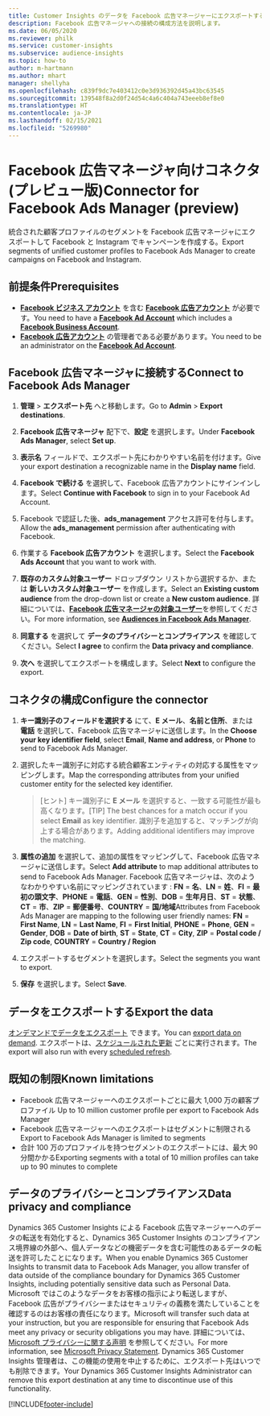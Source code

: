 ```yaml
---
title: Customer Insights のデータを Facebook 広告マネージャーにエクスポートする
description: Facebook 広告マネージャへの接続の構成方法を説明します。
ms.date: 06/05/2020
ms.reviewer: philk
ms.service: customer-insights
ms.subservice: audience-insights
ms.topic: how-to
author: m-hartmann
ms.author: mhart
manager: shellyha
ms.openlocfilehash: c839f9dc7e403412c0e3d936392d45a43bc63545
ms.sourcegitcommit: 139548f8a2d0f24d54c4a6c404a743eeeb8ef8e0
ms.translationtype: HT
ms.contentlocale: ja-JP
ms.lasthandoff: 02/15/2021
ms.locfileid: "5269980"
---
```

# <a name="connector-for-facebook-ads-manager-preview"></a><span data-ttu-id="29a5d-103">Facebook 広告マネージャ向けコネクタ (プレビュー版)</span><span class="sxs-lookup"><span data-stu-id="29a5d-103">Connector for Facebook Ads Manager (preview)</span></span>

<span data-ttu-id="29a5d-104">統合された顧客プロファイルのセグメントを Facebook 広告マネージャにエクスポートして Facebook と Instagram でキャンペーンを作成する。</span><span class="sxs-lookup"><span data-stu-id="29a5d-104">Export segments of unified customer profiles to Facebook Ads Manager to create campaigns on Facebook and Instagram.</span></span>

## <a name="prerequisites"></a><span data-ttu-id="29a5d-105">前提条件</span><span class="sxs-lookup"><span data-stu-id="29a5d-105">Prerequisites</span></span>

- <span data-ttu-id="29a5d-106">[**Facebook ビジネス アカウント**](https://business.facebook.com/) を含む [**Facebook 広告アカウント**](https://www.facebook.com/business/learn/lessons/step-by-step-ads-manager-account) が必要です。</span><span class="sxs-lookup"><span data-stu-id="29a5d-106">You need to have a [**Facebook Ad Account**](https://www.facebook.com/business/learn/lessons/step-by-step-ads-manager-account) which includes a [**Facebook Business Account**](https://business.facebook.com/).</span></span>
- <span data-ttu-id="29a5d-107">[**Facebook 広告アカウント**](https://www.facebook.com/business/learn/lessons/step-by-step-ads-manager-account) の管理者である必要があります。</span><span class="sxs-lookup"><span data-stu-id="29a5d-107">You need to be an administrator on the [**Facebook Ad Account**](https://www.facebook.com/business/learn/lessons/step-by-step-ads-manager-account).</span></span>

## <a name="connect-to-facebook-ads-manager"></a><span data-ttu-id="29a5d-108">Facebook 広告マネージャに接続する</span><span class="sxs-lookup"><span data-stu-id="29a5d-108">Connect to Facebook Ads Manager</span></span>

1. <span data-ttu-id="29a5d-109">**管理** > **エクスポート先** へと移動します。</span><span class="sxs-lookup"><span data-stu-id="29a5d-109">Go to **Admin** > **Export destinations**.</span></span>

1. <span data-ttu-id="29a5d-110">**Facebook 広告マネージャ** 配下で、**設定** を選択します。</span><span class="sxs-lookup"><span data-stu-id="29a5d-110">Under **Facebook Ads Manager**, select **Set up**.</span></span>

1. <span data-ttu-id="29a5d-111">**表示名** フィールドで、エクスポート先にわかりやすい名前を付けます。</span><span class="sxs-lookup"><span data-stu-id="29a5d-111">Give your export destination a recognizable name in the **Display name** field.</span></span>

1. <span data-ttu-id="29a5d-112">**Facebook で続ける** を選択して、Facebook 広告アカウントにサインインします。</span><span class="sxs-lookup"><span data-stu-id="29a5d-112">Select **Continue with Facebook** to sign in to your Facebook Ad Account.</span></span>

1. <span data-ttu-id="29a5d-113">Facebook で認証した後、**ads_management** アクセス許可を付与します。</span><span class="sxs-lookup"><span data-stu-id="29a5d-113">Allow the **ads_management** permission after authenticating with Facebook.</span></span>

1. <span data-ttu-id="29a5d-114">作業する **Facebook 広告アカウント** を選択します。</span><span class="sxs-lookup"><span data-stu-id="29a5d-114">Select the **Facebook Ads Account** that you want to work with.</span></span>

1. <span data-ttu-id="29a5d-115">**既存のカスタム対象ユーザー** ドロップダウン リストから選択するか、または **新しいカスタム対象ユーザー** を作成します。</span><span class="sxs-lookup"><span data-stu-id="29a5d-115">Select an **Existing custom audience** from the drop-down list or create a **New custom audience**.</span></span> <span data-ttu-id="29a5d-116">詳細については、[**Facebook 広告マネージャの対象ユーザー**](https://www.facebook.com/business/help/744354708981227?id=2469097953376494)を参照してください。</span><span class="sxs-lookup"><span data-stu-id="29a5d-116">For more information, see [**Audiences in Facebook Ads Manager**](https://www.facebook.com/business/help/744354708981227?id=2469097953376494).</span></span>

1. <span data-ttu-id="29a5d-117">**同意する** を選択して **データのプライバシーとコンプライアンス** を確認してください。</span><span class="sxs-lookup"><span data-stu-id="29a5d-117">Select **I agree** to confirm the **Data privacy and compliance**.</span></span>

1. <span data-ttu-id="29a5d-118">**次へ** を選択してエクスポートを構成します。</span><span class="sxs-lookup"><span data-stu-id="29a5d-118">Select **Next** to configure the export.</span></span>

## <a name="configure-the-connector"></a><span data-ttu-id="29a5d-119">コネクタの構成</span><span class="sxs-lookup"><span data-stu-id="29a5d-119">Configure the connector</span></span>

1. <span data-ttu-id="29a5d-120">**キー識別子のフィールドを選択する** にて、**E メール**、**名前と住所**、または **電話** を選択して、Facebook 広告マネージャに送信します。</span><span class="sxs-lookup"><span data-stu-id="29a5d-120">In the **Choose your key identifier field**, select **Email**, **Name and address**, or **Phone** to send to Facebook Ads Manager.</span></span>

1. <span data-ttu-id="29a5d-121">選択したキー識別子に対応する統合顧客エンティティの対応する属性をマッピングします。</span><span class="sxs-lookup"><span data-stu-id="29a5d-121">Map the corresponding attributes from your unified customer entity for the selected key identifier.</span></span>
   > <span data-ttu-id="29a5d-122">[ヒント] キー識別子に **E メール** を選択すると、一致する可能性が最も高くなります。</span><span class="sxs-lookup"><span data-stu-id="29a5d-122">[TIP] The best chances for a match occur if you select **Email** as key identifier.</span></span> <span data-ttu-id="29a5d-123">識別子を追加すると、マッチングが向上する場合があります。</span><span class="sxs-lookup"><span data-stu-id="29a5d-123">Adding additional identifiers may improve the matching.</span></span>

1. <span data-ttu-id="29a5d-124">**属性の追加** を選択して、追加の属性をマッピングして、Facebook 広告マネージャに送信します。</span><span class="sxs-lookup"><span data-stu-id="29a5d-124">Select **Add attribute** to map additional attributes to send to Facebook Ads Manager.</span></span> <span data-ttu-id="29a5d-125">Facebook 広告マネージャは、次のようなわかりやすい名前にマッピングされています : **FN** = **名**、**LN** = **姓**、**FI** = **最初の頭文字**、**PHONE** = **電話**、**GEN** = **性別**、**DOB** = **生年月日**、**ST** = **状態**、**CT** = **市**、**ZIP** = **郵便番号**、**COUNTRY** = **国/地域**</span><span class="sxs-lookup"><span data-stu-id="29a5d-125">Attributes from Facebook Ads Manager are mapping to the following user friendly names: **FN** = **First Name**, **LN** = **Last Name**, **FI** = **First Initial**, **PHONE** = **Phone**, **GEN** = **Gender**, **DOB** = **Date of birth**, **ST** = **State**, **CT** = **City**, **ZIP** = **Postal code / Zip code**, **COUNTRY** = **Country / Region**</span></span>

1. <span data-ttu-id="29a5d-126">エクスポートするセグメントを選択します。</span><span class="sxs-lookup"><span data-stu-id="29a5d-126">Select the segments you want to export.</span></span>

1. <span data-ttu-id="29a5d-127">**保存** を選択します。</span><span class="sxs-lookup"><span data-stu-id="29a5d-127">Select **Save**.</span></span>

## <a name="export-the-data"></a><span data-ttu-id="29a5d-128">データをエクスポートする</span><span class="sxs-lookup"><span data-stu-id="29a5d-128">Export the data</span></span>

<span data-ttu-id="29a5d-129">[オンデマンドでデータをエクスポート](export-destinations.md) できます。</span><span class="sxs-lookup"><span data-stu-id="29a5d-129">You can [export data on demand](export-destinations.md).</span></span> <span data-ttu-id="29a5d-130">エクスポートは、[スケジュールされた更新](system.md#schedule-tab) ごとに実行されます。</span><span class="sxs-lookup"><span data-stu-id="29a5d-130">The export will also run with every [scheduled refresh](system.md#schedule-tab).</span></span>

## <a name="known-limitations"></a><span data-ttu-id="29a5d-131">既知の制限</span><span class="sxs-lookup"><span data-stu-id="29a5d-131">Known limitations</span></span>

- <span data-ttu-id="29a5d-132">Facebook 広告マネージャーへのエクスポートごとに最大 1,000 万の顧客プロファイル </span><span class="sxs-lookup"><span data-stu-id="29a5d-132">Up to 10 million customer profile per export to Facebook Ads Manager</span></span> 
- <span data-ttu-id="29a5d-133">Facebook 広告マネージャーへのエクスポートはセグメントに制限される</span><span class="sxs-lookup"><span data-stu-id="29a5d-133">Export to Facebook Ads Manager is limited to segments</span></span>
- <span data-ttu-id="29a5d-134">合計 100 万のプロファイルを持つセグメントのエクスポートには、最大 90 分間かかる</span><span class="sxs-lookup"><span data-stu-id="29a5d-134">Exporting segments with a total of 10 million profiles can take up to 90 minutes to complete</span></span>

## <a name="data-privacy-and-compliance"></a><span data-ttu-id="29a5d-135">データのプライバシーとコンプライアンス</span><span class="sxs-lookup"><span data-stu-id="29a5d-135">Data privacy and compliance</span></span>

<span data-ttu-id="29a5d-136">Dynamics 365 Customer Insights による Facebook 広告マネージャーへのデータの転送を有効化すると、Dynamics 365 Customer Insights のコンプライアンス境界線の外部へ、個人データなどの機密データを含む可能性のあるデータの転送を許可したことになります。</span><span class="sxs-lookup"><span data-stu-id="29a5d-136">When you enable Dynamics 365 Customer Insights to transmit data to Facebook Ads Manager, you allow transfer of data outside of the compliance boundary for Dynamics 365 Customer Insights, including potentially sensitive data such as Personal Data.</span></span> <span data-ttu-id="29a5d-137">Microsoft ではこのようなデータをお客様の指示により転送しますが、Facebook 広告がプライバシーまたはセキュリティの義務を満たしていることを確認するのはお客様の責任になります。</span><span class="sxs-lookup"><span data-stu-id="29a5d-137">Microsoft will transfer such data at your instruction, but you are responsible for ensuring that Facebook Ads meet any privacy or security obligations you may have.</span></span> <span data-ttu-id="29a5d-138">詳細については、[Microsoft プライバシーに関する声明](https://go.microsoft.com/fwlink/?linkid=396732) を参照してください。</span><span class="sxs-lookup"><span data-stu-id="29a5d-138">For more information, see [Microsoft Privacy Statement](https://go.microsoft.com/fwlink/?linkid=396732).</span></span>
<span data-ttu-id="29a5d-139">Dynamics 365 Customer Insights 管理者は、この機能の使用を中止するために、エクスポート先はいつでも削除できます。</span><span class="sxs-lookup"><span data-stu-id="29a5d-139">Your Dynamics 365 Customer Insights Administrator can remove this export destination at any time to discontinue use of this functionality.</span></span>


[!INCLUDE[footer-include](../includes/footer-banner.md)]